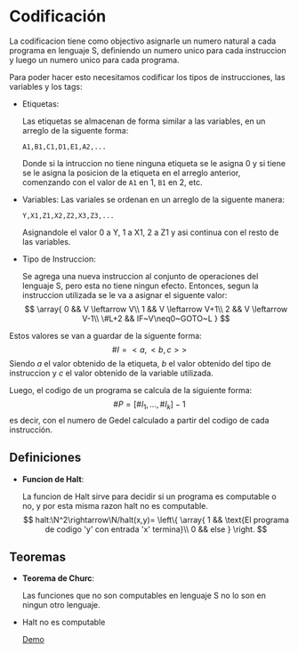 # Codificación

La codificacion tiene como objectivo asignarle un numero natural a cada programa en lenguaje S, definiendo un numero unico para cada instruccion y luego un numero unico para cada programa.

Para poder hacer esto necesitamos codificar los tipos de instrucciones, las variables y los tags:

- Etiquetas:

  Las etiquetas se almacenan de forma similar a las variables, en un arreglo de la siguente forma:

  ```
  A1,B1,C1,D1,E1,A2,...
  ```

  Donde si la intruccion no tiene ninguna etiqueta se le asigna 0 y si tiene se le asigna la posicion de la etiqueta en el arreglo anterior, comenzando con el valor de `A1` en 1, `B1` en 2, etc.

- Variables:
  Las variales se ordenan en un arreglo de la siguente manera:

  ```
  Y,X1,Z1,X2,Z2,X3,Z3,...
  ```

  Asignandole el valor $0$ a Y, $1$ a X1, $2$ a Z1 y asi continua con el resto de las variables.

- Tipo de Instruccion:

  Se agrega una nueva instruccion al conjunto de operaciones del lenguaje S, pero esta no tiene ningun efecto. Entonces, segun la instruccion utilizada se le va a asignar el siguente valor:
  $$
  \array{
  	0	&&	V \leftarrow V\\
  	1	&&	V \leftarrow V+1\\
  	2	&&	V \leftarrow V-1\\
      \#L+2 && IF~V\neq0~GOTO~L
  }
  $$

Estos valores se van a guardar de la siguente forma:
$$
\#I=<a,<b,c>>
$$
Siendo $a$ el valor obtenido de la etiqueta, $b$ el valor obtenido del tipo de instruccion y $c$ el valor obtenido de la variable utilizada.

Luego, el codigo de un programa se calcula de la siguiente forma:
$$
\#P=[\#I_1,\dots,\#I_k]-1
$$
es decir, con el numero de Gedel calculado a partir del codigo de cada instrucción.

## Definiciones

- **Funcion de Halt**:

  La funcion de Halt sirve para decidir si un programa es computable o no, y por esta misma razon halt no es computable.
  $$
  halt:\N^2\rightarrow\N/halt(x,y)=
  \left\{
  	\array{
  		1	&& \text{El programa de codigo 'y' con entrada 'x' termina}\\
  		0	&&	else
  	}
  \right.
  $$

## Teoremas

- **Teorema de Churc**:

  Las funciones que no son computables en lenguaje S no lo son en ningun otro lenguaje.

- Halt no es computable

  [Demo]()















